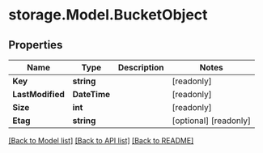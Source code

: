 # storage.Model.BucketObject

## Properties

Name | Type | Description | Notes
------------ | ------------- | ------------- | -------------
**Key** | **string** |  | [readonly] 
**LastModified** | **DateTime** |  | [readonly] 
**Size** | **int** |  | [readonly] 
**Etag** | **string** |  | [optional] [readonly] 

[[Back to Model list]](../README.md#documentation-for-models) [[Back to API list]](../README.md#documentation-for-api-endpoints) [[Back to README]](../README.md)

